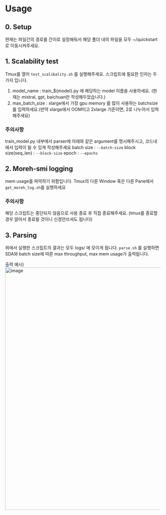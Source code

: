 # Usage
## 0. Setup
현재는 파일간의 경로를 간이로 설정해둬서 해당 폴더 내의 파일을 모두 ~/quickstart 로 이동시켜주세요.

## 1. Scalability test
Tmux를 열어 `test_scalibality.sh` 를 실행해주세요.
스크립트에 필요한 인자는 두가지 입니다.
1. model_name : train_${model}.py 에 해당하는 model 이름을 사용하세요. (현재는 mistral, gpt, baichuan만 작성해두었습니다.)
2. max_batch_size : xlarge에서 가장 gpu memory 를 많이 사용하는 batchsize를 입력하세요.(만약 xlarge에서 OOM이고 2xlarge 기준이면, 2로 나누어서 입력해주세요)

### 주의사항
train_model.py 내부에서 parser에 아래와 같은 argument를 명시해주시고, 코드내에서 입력이 될 수 있게 작성해주세요
batch size : `--batch-size`
block size(seq_len) : `--block-size`
epoch : `--epochs`

## 2. Moreh-smi logging
mem usage를 파악하기 위함입니다.
Tmux의 다른 Window 혹은 다른 Pane에서 `get_moreh_log.sh`를 실행하세요

### 주의사항
해당 스크립트는 중단되지 않음으로 사용 종료 후 직접 종료해주세요. (tmux를 종료할 경우 알아서 종료될 것이니 신경안쓰셔도 됩니다)

## 3. Parsing
위에서 실행한 스크립트의 결과는 모두 logs/ 에 모이게 됩니다.
`parse.sh` 를 실행하면 SDA와 batch size에 따른 max throughput, max mem usage가 출력됩니다. 

출력 예시)
<img width="784" alt="image" src="https://github.com/moreh-dev/quickstart/assets/138426917/3f13ae7d-6d1c-420f-8d4e-f1845dc86b2c">
